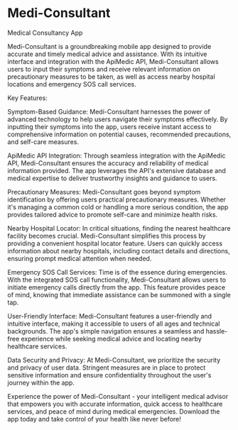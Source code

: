 # Medi-Consultant
Medical Consultancy App

Medi-Consultant is a groundbreaking mobile app designed to provide accurate and timely medical advice and assistance. With its intuitive interface and integration with the ApiMedic API, Medi-Consultant allows users to input their symptoms and receive relevant information on precautionary measures to be taken, as well as access nearby hospital locations and emergency SOS call services.

Key Features:

Symptom-Based Guidance: Medi-Consultant harnesses the power of advanced technology to help users navigate their symptoms effectively. By inputting their symptoms into the app, users receive instant access to comprehensive information on potential causes, recommended precautions, and self-care measures.

ApiMedic API Integration: Through seamless integration with the ApiMedic API, Medi-Consultant ensures the accuracy and reliability of medical information provided. The app leverages the API's extensive database and medical expertise to deliver trustworthy insights and guidance to users.

Precautionary Measures: Medi-Consultant goes beyond symptom identification by offering users practical precautionary measures. Whether it's managing a common cold or handling a more serious condition, the app provides tailored advice to promote self-care and minimize health risks.

Nearby Hospital Locator: In critical situations, finding the nearest healthcare facility becomes crucial. Medi-Consultant simplifies this process by providing a convenient hospital locator feature. Users can quickly access information about nearby hospitals, including contact details and directions, ensuring prompt medical attention when needed.

Emergency SOS Call Services: Time is of the essence during emergencies. With the integrated SOS call functionality, Medi-Consultant allows users to initiate emergency calls directly from the app. This feature provides peace of mind, knowing that immediate assistance can be summoned with a single tap.

User-Friendly Interface: Medi-Consultant features a user-friendly and intuitive interface, making it accessible to users of all ages and technical backgrounds. The app's simple navigation ensures a seamless and hassle-free experience while seeking medical advice and locating nearby healthcare services.

Data Security and Privacy: At Medi-Consultant, we prioritize the security and privacy of user data. Stringent measures are in place to protect sensitive information and ensure confidentiality throughout the user's journey within the app.

Experience the power of Medi-Consultant - your intelligent medical advisor that empowers you with accurate information, quick access to healthcare services, and peace of mind during medical emergencies. Download the app today and take control of your health like never before!

